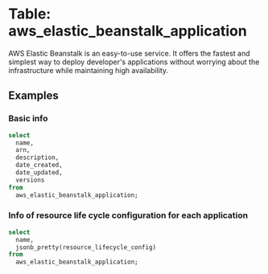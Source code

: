 # Table: aws_elastic_beanstalk_application

AWS Elastic Beanstalk is an easy-to-use service. It offers the fastest and simplest way to deploy developer's applications without worrying about the infrastructure while maintaining high availability.

## Examples

### Basic info

```sql
select
  name,
  arn,
  description,
  date_created,
  date_updated,
  versions
from
  aws_elastic_beanstalk_application;
```


### Info of resource life cycle configuration for each application

```sql
select
  name,
  jsonb_pretty(resource_lifecycle_config)
from
  aws_elastic_beanstalk_application;
```

 